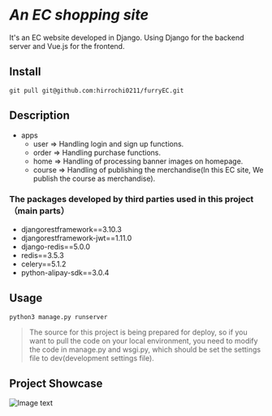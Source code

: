 # _An EC shopping site_
It's an EC website developed in Django.
Using Django for the backend server and Vue.js for the frontend.
## Install
`git pull git@github.com:hirrochi0211/furryEC.git`

## Description
- apps
  - user => Handling login and sign up functions.
  - order => Handling purchase functions.
  - home => Handling of processing banner images on homepage.
  - course => Handling of publishing the merchandise(In this EC site, We publish the course as merchandise).

### The packages developed by third parties used in this project（main parts）
- djangorestframework==3.10.3
- djangorestframework-jwt==1.11.0
- django-redis==5.0.0
- redis==3.5.3
- celery==5.1.2
- python-alipay-sdk==3.0.4

## Usage
`python3 manage.py runserver`

> The source for this project is being prepared for deploy, so if you want to pull the code on your local environment,
you need to modify the code in manage.py and wsgi.py, which should be set the settings file to dev(development settings file).

## Project Showcase
![Image text](https://github.com/hirrochi0211/furryEC/blob/master/furryec.gif)


